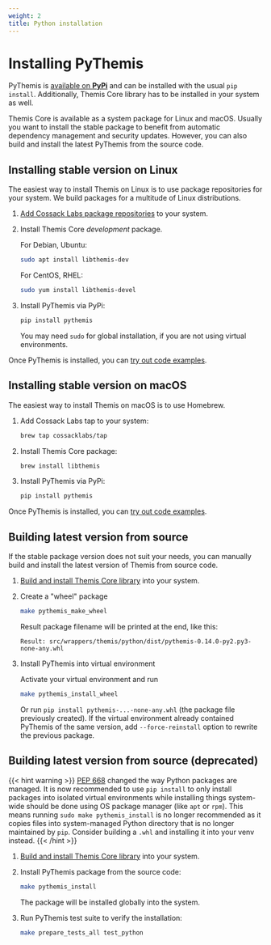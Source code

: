 ```yaml
---
weight: 2
title: Python installation
---
```


# Installing PyThemis

PyThemis is [available on **PyPi**](https://pypi.org/project/pythemis/)
and can be installed with the usual `pip install`.
Additionally, Themis Core library has to be installed in your system as well.

Themis Core is available as a system package for Linux and macOS.
Usually you want to install the stable package to benefit from automatic dependency management and security updates.
However, you can also build and install the latest PyThemis from the source code.

## Installing stable version on Linux

The easiest way to install Themis on Linux is to use package repositories for your system.
We build packages for a multitude of Linux distributions.

 1. [Add Cossack Labs package repositories](/themis/installation/installation-from-packages/)
    to your system.

 2. Install Themis Core _development_ package.

    For Debian, Ubuntu:

    ```bash
    sudo apt install libthemis-dev
    ```

    For CentOS, RHEL:

    ```bash
    sudo yum install libthemis-devel
    ```

 3. Install PyThemis via PyPi:

    ```bash
    pip install pythemis
    ```

    You may need `sudo` for global installation,
    if you are not using virtual environments.

Once PyThemis is installed, you can [try out code examples](../examples/).

## Installing stable version on macOS

The easiest way to install Themis on macOS is to use Homebrew.

 1. Add Cossack Labs tap to your system:

    ```bash
    brew tap cossacklabs/tap
    ```

 2. Install Themis Core package:

    ```bash
    brew install libthemis
    ```

 3. Install PyThemis via PyPi:

    ```bash
    pip install pythemis
    ```

Once PyThemis is installed, you can [try out code examples](../examples/).

## Building latest version from source

If the stable package version does not suit your needs,
you can manually build and install the latest version of Themis from source code.

 1. [Build and install Themis Core library](/themis/installation/installation-from-sources/)
    into your system.

 2. Create a "wheel" package

    ```bash
    make pythemis_make_wheel
    ```

    Result package filename will be printed at the end, like this:
    ```
    Result: src/wrappers/themis/python/dist/pythemis-0.14.0-py2.py3-none-any.whl
    ```

 3. Install PyThemis into virtual environment

    Activate your virtual environment and run
    ```bash
    make pythemis_install_wheel
    ```

    Or run `pip install pythemis-...-none-any.whl` (the package file previously created).
    If the virtual environment already contained PyThemis of the same version,
    add `--force-reinstall` option to rewrite the previous package.

<!-- DRAFT FOR OS PACKAGES FOR PROPER GLOBAL INSTALLATION
To install PyThemis globally, you need to create a system package first:
```bash
make pythemis_make_os_pkg
```

The result will be located at `src/wrappers/themis/python`.

For Debian/Ubuntu it's a `.deb` file, install with `sudo dpkg -i <filename>`.

*TODO: Add more package types*

-->

## Building latest version from source (deprecated)

{{< hint warning >}}
[PEP 668](https://peps.python.org/pep-0668/) changed the way Python packages are managed.
It is now recommended to use `pip install` to only install packages into isolated virtual environments
while installing things system-wide should be done using OS package manager (like `apt` or `rpm`).
This means running `sudo make pythemis_install` is no longer recommended as it copies files
into system-managed Python directory that is no longer maintained by `pip`.
Consider building a `.whl` and installing it into your venv instead.
{{< /hint >}}

 1. [Build and install Themis Core library](/themis/installation/installation-from-sources/)
    into your system.

 2. Install PyThemis package from the source code:

    ```bash
    make pythemis_install
    ```

    The package will be installed globally into the system.

 3. Run PyThemis test suite to verify the installation:

    ```bash
    make prepare_tests_all test_python
    ```
